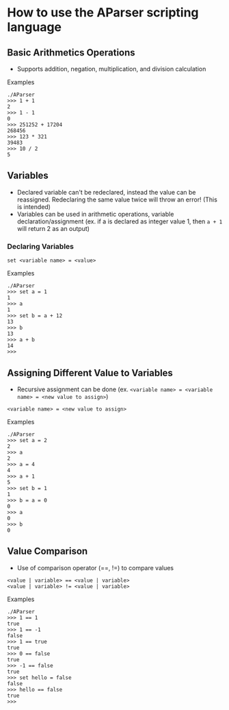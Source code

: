 # How to use the AParser scripting language
## Basic Arithmetics Operations
- Supports addition, negation, multiplication, and division calculation

Examples
```
./AParser                                            
>>> 1 + 1
2
>>> 1 - 1
0
>>> 251252 + 17204
268456
>>> 123 * 321
39483
>>> 10 / 2
5
```

## Variables
- Declared variable can't be redeclared, instead the value can be reassigned. Redeclaring the same value twice will throw an error! (This is intended)
- Variables can be used in arithmetic operations, variable declaration/assignment (ex. if a is declared as integer value 1, then `a + 1` will return 2 as an output)

### Declaring Variables
```
set <variable name> = <value>
```

Examples
```
./AParser
>>> set a = 1
1
>>> a
1
>>> set b = a + 12
13
>>> b
13
>>> a + b
14
>>> 
```

## Assigning Different Value to Variables
- Recursive assignment can be done (ex. `<variable name> = <variable name> = <new value to assign>`)

```
<variable name> = <new value to assign>
```

Examples
```
./AParser
>>> set a = 2
2
>>> a
2
>>> a = 4
4
>>> a + 1
5
>>> set b = 1
1
>>> b = a = 0
0
>>> a
0
>>> b
0
```

## Value Comparison
- Use of comparison operator (==, !=) to compare values

```
<value | variable> == <value | variable>
<value | variable> != <value | variable>
```

Examples
```
./AParser
>>> 1 == 1
true
>>> 1 == -1
false
>>> 1 == true
true
>>> 0 == false
true
>>> -1 == false
true
>>> set hello = false
false
>>> hello == false
true
>>> 
```